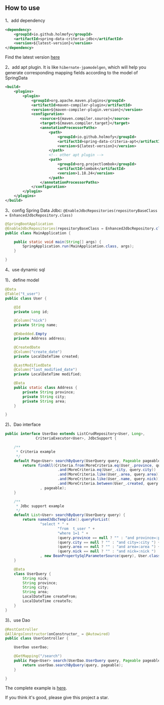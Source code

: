 ## How to use

1、add dependency
```xml
<dependency>
    <groupId>io.github.holmofy</groupId>
    <artifactId>spring-data-criteria-jdbc</artifactId>
    <version>${latest-version}</version>
</dependency>
```

Find the latest version [here](https://repo1.maven.org/maven2/io/github/holmofy/spring-data-criteria-jdbc)

2、add apt plugin. It is like `hibernate-jpamodelgen`, which will help you generate corresponding mapping fields according to the model of SpringData
```xml
<build>
    <plugins>
        <plugin>
            <groupId>org.apache.maven.plugins</groupId>
            <artifactId>maven-compiler-plugin</artifactId>
            <version>${maven-compiler-plugin.version}</version>
            <configuration>
                <source>${maven.compiler.source}</source>
                <target>${maven.compiler.target}</target>
                <annotationProcessorPaths>
                    <path>
                        <groupId>io.github.holmofy</groupId>
                        <artifactId>spring-data-criteria-apt</artifactId>
                        <version>${latest-version}</version>
                    </path>
                    <!-- other apt plugin -->
                    <path>
                        <groupId>org.projectlombok</groupId>
                        <artifactId>lombok</artifactId>
                        <version>1.18.24</version>
                    </path>
                </annotationProcessorPaths>
            </configuration>
        </plugin>
    </plugins>
</build>
```

3、config Spring Data Jdbc: `@EnableJdbcRepositories(repositoryBaseClass = EnhancedJdbcRepository.class)`

```java
@SpringBootApplication
@EnableJdbcRepositories(repositoryBaseClass = EnhancedJdbcRepository.class)
public class MainApplication {

    public static void main(String[] args) {
        SpringApplication.run(MainApplication.class, args);
    }

}
```

4、use dynamic sql

1)、define model
```java
@Data
@Table("t_user")
public class User {

    @Id
    private Long id;

    @Column("nick")
    private String name;

    @Embedded.Empty
    private Address address;

    @CreatedDate
    @Column("create_date")
    private LocalDateTime created;

    @LastModifiedDate
    @Column("last_modified_date")
    private LocalDateTime modified;

    @Data
    public static class Address {
        private String province;
        private String city;
        private String area;
    }

}
```
2)、Dao interface
```java
public interface UserDao extends ListCrudRepository<User, Long>, 
              CriteriaExecutor<User>, JdbcSupport {

    /**
     * Criteria example
     */
    default Page<User> searchByQuery(UserQuery query, Pageable pageable) {
        return findAll(Criteria.from(MoreCriteria.eq(User_.province, query.province))
                        .and(MoreCriteria.eq(User_.city, query.city))
                        .and(MoreCriteria.like(User_.area, query.area))
                        .and(MoreCriteria.like(User_.name, query.nick))
                        .and(MoreCriteria.between(User_.created, query.createFrom, query.createTo))
                , pageable);
    }

    /**
     * Jdbc support example
     */
    default List<User> searchByQuery(UserQuery query) {
        return namedJdbcTemplate().queryForList(
                "select * " +
                        "from  t_user " +
                        "where 1=1 " +
                        (query.province == null ? "" : "and province=:province ") +
                        (query.city == null ? "" : "and city=:city ") +
                        (query.area == null ? "" : "and area=:area ") +
                        (query.nick == null ? "" : "and nick=:nick ")
                , new BeanPropertySqlParameterSource(query), User.class);
    }

    @Data
    class UserQuery {
        String nick;
        String province;
        String city;
        String area;
        LocalDateTime createFrom;
        LocalDateTime createTo;
    }
}
```
3)、use Dao
```java
@RestController
@AllArgsConstructor(onConstructor_ = @Autowired)
public class UserController {

    UserDao userDao;

    @GetMapping("/search")
    public Page<User> search(UserDao.UserQuery query, Pageable pageable) {
        return userDao.searchByQuery(query, pageable);
    }

}
```

The complete example is [here](../spring-data-criteria-example/spring-data-criteria-jdbc-example).

If you think it's good, please give this project a star.
